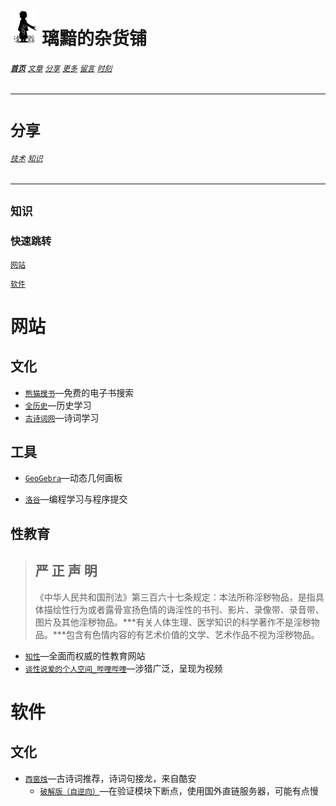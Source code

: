 # [<img src="图标.png" alt="Logo" style="zoom:7%;" />](index.html) 璃黯的杂货铺

###### **[`首页`](index.html)**		[`文章`](文章.html)		[`分享`](分享.html)		[`更多`](更多.html)		[`留言`](留言.html)		[`时刻`](时刻.html)

---

# `分享`

###### [`技术`](分享_技术.html)		[`知识`](分享_知识.html)

----

## `知识`

### 快速跳转

[`网站`](#网站)

[`软件`](#软件)

# 网站

## 文化

+ [`熊猫搜书`](https://xmsoushu.com/#/)—免费的电子书搜索
+ [`全历史`](https://www.allhistory.com/)—历史学习
+ [`古诗词网`](https://www.gushici.net/)—诗词学习

## 工具

+ [`GeoGebra`](https://www.geogebra.org/calculator)—动态几何画板

+ [`洛谷`](https://www.luogu.com.cn/)—编程学习与程序提交

## 性教育

> ## **严 正 声 明**
>
> 《中华人民共和国刑法》第三百六十七条规定：本法所称淫秽物品，是指具体描绘性行为或者露骨宣扬色情的诲淫性的书刊、影片、录像带、录音带、图片及其他淫秽物品。***有关人体生理、医学知识的科学著作不是淫秽物品。***包含有色情内容的有艺术价值的文学、艺术作品不视为淫秽物品。

+ [`知性`](https://knowsex.net/)—全面而权威的性教育网站
+ [`谈性说爱的个人空间_哔哩哔哩`](https://space.bilibili.com/30585013)—涉猎广泛，呈现为视频

# 软件

## 文化

+ [`西窗烛`](https://www.coolapk.com/apk/com.hustzp.com.xichuangzhu?t=comment&p=1)—古诗词推荐，诗词句接龙，来自酷安
  + [`破解版（自逆向）`](https://bafybeifwvzl43drlimsw3o4yg2sekl52drzbyqoimrhpfp3sr4oij2v35q.ipfs.dweb.link/西窗烛破解版.apk)—在验证模块下断点，使用国外直链服务器，可能有点慢

